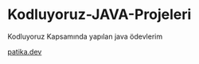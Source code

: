 # Kodluyoruz-JAVA-Projeleri
Kodluyoruz Kapsamında yapılan java ödevlerim

[patika.dev](https://patika.dev)